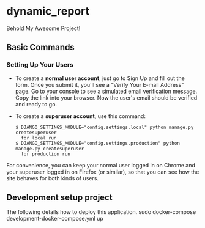 # dynamic_report

Behold My Awesome Project!

## Basic Commands

### Setting Up Your Users

- To create a **normal user account**, just go to Sign Up and fill out the form. Once you submit it, you'll see a "Verify Your E-mail Address" page. Go to your console to see a simulated email verification message. Copy the link into your browser. Now the user's email should be verified and ready to go.

- To create a **superuser account**, use this command:

      $ DJANGO_SETTINGS_MODULE="config.settings.local" python manage.py createsuperuser
        for local run
      $ DJANGO_SETTINGS_MODULE="config.settings.production" python manage.py createsuperuser
        for production run

For convenience, you can keep your normal user logged in on Chrome and your superuser logged in on Firefox (or similar), so that you can see how the site behaves for both kinds of users.

## Development setup project

The following details how to deploy this application.
sudo docker-compose development-docker-compose.yml up
